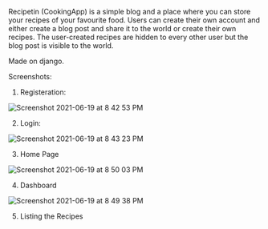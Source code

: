 Recipetin (CookingApp) is a simple blog and a place where you can store your recipes of your favourite food. 
Users can create their own account and either create a blog post and share it to the world or create their own recipes. 
The user-created recipes are hidden to every other user but the blog post is visible to the world.

Made on django.


Screenshots:

1. Registeration:

![Screenshot 2021-06-19 at 8 42 53 PM](https://user-images.githubusercontent.com/50340089/122646952-7b7f0980-d13f-11eb-9d69-6f6fbbb86620.png)

2. Login:

![Screenshot 2021-06-19 at 8 43 23 PM](https://user-images.githubusercontent.com/50340089/122646969-8fc30680-d13f-11eb-9bf3-32fc9278756d.png)

3. Home Page

![Screenshot 2021-06-19 at 8 50 03 PM](https://user-images.githubusercontent.com/50340089/122647053-f7795180-d13f-11eb-85ce-19f48da57bac.png)

4. Dashboard

![Screenshot 2021-06-19 at 8 49 38 PM](https://user-images.githubusercontent.com/50340089/122647066-06600400-d140-11eb-88cb-87d7d49e5ead.png)


5. Listing the Recipes







  
